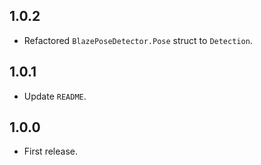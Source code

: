 ## 1.0.2
+ Refactored `BlazePoseDetector.Pose` struct to `Detection`.

## 1.0.1
+ Update `README`.

## 1.0.0
+ First release.